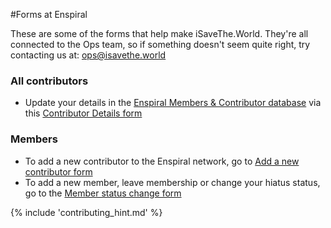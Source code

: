 #Forms at Enspiral

These are some of the forms that help make iSaveThe.World. They're all connected to the Ops team, so if something doesn't seem quite right, try contacting us at: ops@isavethe.world

### All contributors

* Update your details in the [Enspiral Members & Contributor database](https://docs.google.com/spreadsheets/d/1-ZdYOEZ9KXpd8W166Pt-uTQdrsoXcmgZkURU3955L-w/edit#gid=206903456) via this [Contributor Details form](https://docs.google.com/a/enspiral.com/forms/d/e/1FAIpQLSeExKCL4UhU3LdRzF0aSkn-nhw7b-Hdyl0PCfgO9KkAeqwulg/viewform)


### Members

* To add a new contributor to the Enspiral network, go to [Add a new contributor form](https://docs.google.com/a/enspiral.com/forms/d/e/1FAIpQLSfnstSPWmIEscbAfDF_oswNa9vzEnhTTl174JnSJvGHcBlHGw/viewform)
* To add a new member, leave membership or change your hiatus status, go to the [Member status change form](https://docs.google.com/a/enspiral.com/forms/d/e/1FAIpQLSe3pO-XEzduRM3UgrnW1GqAFm9F8NQaHHanjizgpn9EoWyBQA/viewform)

{% include 'contributing_hint.md' %}
